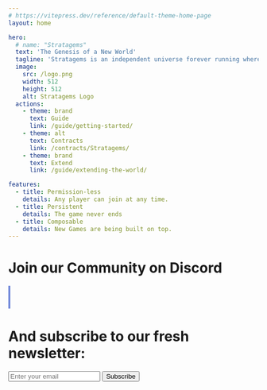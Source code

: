 ```yaml
---
# https://vitepress.dev/reference/default-theme-home-page
layout: home

hero:
  # name: "Stratagems"
  text: 'The Genesis of a New World'
  tagline: 'Stratagems is an independent universe forever running where players, like actual gods create islands on an endless sea using ETH with the hope to collect more of it from the other players. Alliances and betrayal are part of the arsenal as factions battle for the control of the world.'
  image:
    src: /logo.png
    width: 512
    height: 512
    alt: Stratagems Logo
  actions:
    - theme: brand
      text: Guide
      link: /guide/getting-started/
    - theme: alt
      text: Contracts
      link: /contracts/Stratagems/
    - theme: brand
      text: Extend
      link: /guide/extending-the-world/

features:
  - title: Permission-less
    details: Any player can join at any time.
  - title: Persistent
    details: The game never ends
  - title: Composable
    details: New Games are being built on top.
---
```


<script setup>
import { ref } from 'vue'

const obj = ref({
  type: 'Idle',
  // working: false, TODO
  message: ""
})

function acknowledge() {
  obj.value.type = 'Idle';
}
async function subscribe(e) {
  e.preventDefault();
  console.log("subscribing...");
  const form = document.getElementById('subscribeForm');;
  const formData = new FormData(form);
  const data = new URLSearchParams([...formData]);
  console.log({ data: data.toString() });
  try {
      const result = await fetch(form.action, {
          method: form.method,
          body: data,
      });
      const json = await result.json();
      console.log(json);
      if (json.error) {
          throw new Error(json.error);
      }
      if (json.message) {
        obj.value = {type: 'Success', message : json.message};
      } else {
        obj.value = {type: 'Success', message : "Noted, You'll receive an email to confirm your subscription"};
      }
  } catch (e) {
    obj.value = { type: 'Error', message: e.message || '' + e };
  } finally {
    setTimeout(() => acknowledge(), 5000);
  }
}

</script>

<div class="custom-layout">
 <h1>
			Join our Community on Discord
  </h1>
  <a href="https://community.etherplay.io" target="_blank" rel="noreferer noopener" style="width: min-content; display: block;border-color: #7289da;border-width: 0.2em;border-style: solid;color: #7289da;"><svg style="width: min-content; display: block; width: 6em; height: 3em;" xmlns="http://www.w3.org/2000/svg" fill="currentColor" viewBox="0 0 800 272.1"><path class="st0" d="M142.8 120.1c-5.7 0-10.2 4.9-10.2 11s4.6 11 10.2 11c5.7 0 10.2-4.9 10.2-11s-4.6-11-10.2-11zM106.3 120.1c-5.7 0-10.2 4.9-10.2 11s4.6 11 10.2 11c5.7 0 10.2-4.9 10.2-11 .1-6.1-4.5-11-10.2-11z"></path><path class="st0" d="M191.4 36.9h-134c-11.3 0-20.5 9.2-20.5 20.5v134c0 11.3 9.2 20.5 20.5 20.5h113.4l-5.3-18.3 12.8 11.8 12.1 11.1 21.6 18.7V57.4c-.1-11.3-9.3-20.5-20.6-20.5zm-38.6 129.5s-3.6-4.3-6.6-8c13.1-3.7 18.1-11.8 18.1-11.8-4.1 2.7-8 4.6-11.5 5.9-5 2.1-9.8 3.4-14.5 4.3-9.6 1.8-18.4 1.3-25.9-.1-5.7-1.1-10.6-2.6-14.7-4.3-2.3-.9-4.8-2-7.3-3.4-.3-.2-.6-.3-.9-.5-.2-.1-.3-.2-.4-.2-1.8-1-2.8-1.7-2.8-1.7s4.8 7.9 17.5 11.7c-3 3.8-6.7 8.2-6.7 8.2-22.1-.7-30.5-15.1-30.5-15.1 0-31.9 14.4-57.8 14.4-57.8 14.4-10.7 28-10.4 28-10.4l1 1.2c-18 5.1-26.2 13-26.2 13s2.2-1.2 5.9-2.8c10.7-4.7 19.2-5.9 22.7-6.3.6-.1 1.1-.2 1.7-.2 6.1-.8 13-1 20.2-.2 9.5 1.1 19.7 3.9 30.1 9.5 0 0-7.9-7.5-24.9-12.6l1.4-1.6s13.7-.3 28 10.4c0 0 14.4 25.9 14.4 57.8 0-.1-8.4 14.3-30.5 15zM303.8 79.7h-33.2V117l22.1 19.9v-36.2h11.8c7.5 0 11.2 3.6 11.2 9.4v27.7c0 5.8-3.5 9.7-11.2 9.7h-34v21.1h33.2c17.8.1 34.5-8.8 34.5-29.2v-29.8c.1-20.8-16.6-29.9-34.4-29.9zm174 59.7v-30.6c0-11 19.8-13.5 25.8-2.5l18.3-7.4c-7.2-15.8-20.3-20.4-31.2-20.4-17.8 0-35.4 10.3-35.4 30.3v30.6c0 20.2 17.6 30.3 35 30.3 11.2 0 24.6-5.5 32-19.9l-19.6-9c-4.8 12.3-24.9 9.3-24.9-1.4zM417.3 113c-6.9-1.5-11.5-4-11.8-8.3.4-10.3 16.3-10.7 25.6-.8l14.7-11.3c-9.2-11.2-19.6-14.2-30.3-14.2-16.3 0-32.1 9.2-32.1 26.6 0 16.9 13 26 27.3 28.2 7.3 1 15.4 3.9 15.2 8.9-.6 9.5-20.2 9-29.1-1.8l-14.2 13.3c8.3 10.7 19.6 16.1 30.2 16.1 16.3 0 34.4-9.4 35.1-26.6 1-21.7-14.8-27.2-30.6-30.1zm-67 55.5h22.4V79.7h-22.4v88.8zM728 79.7h-33.2V117l22.1 19.9v-36.2h11.8c7.5 0 11.2 3.6 11.2 9.4v27.7c0 5.8-3.5 9.7-11.2 9.7h-34v21.1H728c17.8.1 34.5-8.8 34.5-29.2v-29.8c0-20.8-16.7-29.9-34.5-29.9zm-162.9-1.2c-18.4 0-36.7 10-36.7 30.5v30.3c0 20.3 18.4 30.5 36.9 30.5 18.4 0 36.7-10.2 36.7-30.5V109c0-20.4-18.5-30.5-36.9-30.5zm14.4 60.8c0 6.4-7.2 9.7-14.3 9.7-7.2 0-14.4-3.1-14.4-9.7V109c0-6.5 7-10 14-10 7.3 0 14.7 3.1 14.7 10v30.3zM682.4 109c-.5-20.8-14.7-29.2-33-29.2h-35.5v88.8h22.7v-28.2h4l20.6 28.2h28L665 138.1c10.7-3.4 17.4-12.7 17.4-29.1zm-32.6 12h-13.2v-20.3h13.2c14.1 0 14.1 20.3 0 20.3z"></path></svg></a>

  <h1>
			And subscribe to our fresh newsletter:
    </h1>

  <form id="subscribeForm" action="https://paragraph.xyz/@etherplay/subscribe" method="GET">
    <!-- TODO <label for="email" class="sr-only">Email address</label> -->
    <input
      id="email"
      name="email"
      type="email"
      placeholder="Enter your email"
						/>
    <button id="submit" class="btn" type="submit">Subscribe</button>
  </form>

</div>
